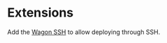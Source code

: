 # Extensions

Add the [Wagon SSH](http://maven.apache.org/wagon/wagon-providers/wagon-ssh/) to allow deploying through SSH.

